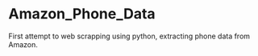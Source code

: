 # Amazon_Phone_Data
First attempt to web scrapping using python, extracting phone data from Amazon.
